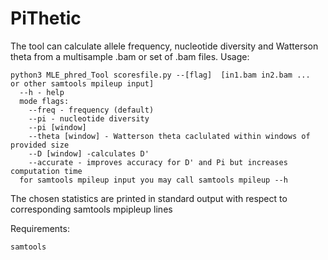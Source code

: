 # PiThetic 
The tool can calculate allele frequency, nucleotide diversity and  Watterson theta from a multisample .bam or set of .bam files.
Usage:

    python3 MLE_phred_Tool scoresfile.py --[flag]  [in1.bam in2.bam ...  or other samtools mpileup input]
      --h - help
      mode flags: 
        --freq - frequency (default)
        --pi - nucleotide diversity
        --pi [window]
        --theta [window] - Watterson theta caclulated within windows of provided size
        --D [window] -calculates D'
        --accurate - improves accuracy for D' and Pi but increases computation time
      for samtools mpileup input you may call samtools mpileup --h 

The chosen statistics are printed in standard output with respect to corresponding samtools mpipleup lines

Requirements:

    samtools
